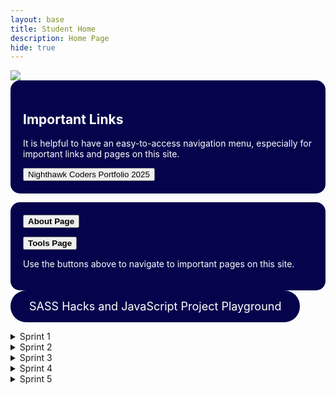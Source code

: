 ```yaml
---
layout: base
title: Student Home 
description: Home Page
hide: true
---
```



<img src="{{site.baseurl}}/images/apcompscihome.png">


<div style="background-color: #05034b; padding: 20px; border-radius: 15px;">
  <h2 style="color: white;">Important Links</h2>
  <p style="color: white;"> It is helpful to have an easy-to-access navigation menu, especially for important links and pages on this site. </p>
  <button onclick="window.location.href='https://nighthawkcoders.github.io/portfolio_2025/';">Nighthawk Coders Portfolio 2025</button>
</div>
<p> </p>

<div style="background-color: #05034b; padding: 20px; border-radius: 15px;">
  <a href="about/">
    <button class="block"><b>About Page</b></button>
  </a>
  <p> </p>
  <a href="tools/">
    <button class="block"><b>Tools Page</b></button>
  </a>
  <p> </p>
  <p style="color: white;"> Use the buttons above to navigate to important pages on this site. </p>

</div>

<style>
  /* Ensure the 'Games' button is a big rounded square with a blue background */
  .games-menu {
    display: inline-block;
    background-color: #05034b !important; /* Blue background */
    padding: 15px 30px;
    border-radius: 25px;
    color: white !important; /* Text color */
    font-size: 18px;
    text-align: center;
    cursor: pointer;
    text-decoration: none;
  }

  /* Dropdown menu container */
  .dropdown-menu {
    display: none;
    position: absolute;
    background-color: #05034b !important; /* Blue background */
    border-radius: 10px;
    box-shadow: 0px 4px 6px rgba(0, 0, 0, 0.1);
    padding: 10px;
    top: 100%;
    left: 0;
    z-index: 1000;
  }

  /* Dropdown menu links */
  .dropdown-menu a {
    display: block;
    color: white !important; /* Text color */
    padding: 10px;
    text-decoration: none;
    border-radius: 5px;
    font-size: 16px;
  }

  /* Dropdown menu link hover effect */
  .dropdown-menu a:hover {
    background-color: white !important; /* Hover background color */
    color: black !important; /* Hover text color */
  }

  /* Show dropdown menu when 'Games' button is clicked */
  .games-menu.active + .dropdown-menu {
    display: block;
  }
</style>

<!-- Add this HTML to your index.md file where you want the menu to appear -->
<div class="dropdown">
  <a href="#" class="games-menu">SASS Hacks and JavaScript Project Playground</a>
  <div class="dropdown-menu">
    <a href="https://blackstar3092.github.io/risha_guha_2025_1/javascript/project/calculator">Calculator</a>
    <a href="https://blackstar3092.github.io/risha_guha_2025_1/javascript/project/binary-calculator">Binary Calculator</a>    
    <a href="https://blackstar3092.github.io/risha_guha_2025_1/javascript/project/cookie-clicker">Cookie Clicker Game</a>
    <a href="https://blackstar3092.github.io/risha_guha_2025_1/javascript/project/snake">Snake Game</a>
    <a href="{{site.baseurl}}/javascript/project/npc-game">SPRINT 2: NPC Game</a>
  </div>
</div>

<script>
  // Toggle dropdown menu visibility
  document.querySelector('.games-menu').addEventListener('click', function(e) {
    e.preventDefault();
    this.classList.toggle('active');
  });
</script>

<p> </p>
<p> </p>

<details>
    <summary>Sprint 1</summary>
    <ul>
        <li><a href="{{site.baseurl}}/sprint/1/planning-and-emoji">Planning and Emoji Notebook</a></li>
        <li><a href="{{site.baseurl}}/sprint/1/frontend-hacks">Frontend Hacks</a></li>
        <li><a href="{{site.baseurl}}/sprint/1/sass-hacks">SASS Hacks</a></li>
        <li><a href="{{site.baseurl}}/sprint/1/brazil">Brazil Guide</a></li>
        <li><a href="{{site.baseurl}}/sprint/1/italy">Italy Guide</a></li>
    </ul>
</details>

<details>
    <summary>Sprint 2</summary>
    <ul>
        <li><a href="{{site.baseurl}}/sprint/2/hacks_3-1">3.1 Hacks</a></li>
        <li><a href="{{site.baseurl}}/sprint/2/hacks_3-2">3.2 Hacks</a></li>
        <li><a href="{{site.baseurl}}/sprint/2/hacks_3-3">3.3 Hacks</a></li>
        <li><a href="{{site.baseurl}}/sprint/2/hacks_3-4">3.4 Hacks</a></li>
        <li><a href="{{site.baseurl}}/sprint/2/hacks_3-5">3.5 Hacks</a></li>
        <li><a href="{{site.baseurl}}/sprint/2/hacks_3-8">3.8 Hacks</a></li>
        <li><a href="{{site.baseurl}}/sprint/2/hacks_3-10a">3.10a Hacks</a></li>
        <li><a href="{{site.baseurl}}/sprint/2/hacks_3-10b">3.10b Hacks</a></li>
        <li><a href="{{site.baseurl}}/sprint/2/blog">Sprint 2 Personal Learnings Blog</a></li>
        <li><a href="{{site.baseurl}}/sprint/2/team-blog">Sprint 2 Team Blog</a></li>
    </ul>
</details>

<details>
    <summary>Sprint 3</summary>
    <ul>
        <li><a href="{{site.baseurl}}/sprint/3/blog">Sprint 3 Personal Learnings Blog</a></li>
        <li><a href="{{site.baseurl}}/sprint/3/teamplan">Sprint 3 Team Plan</a></li>
        <li><a href="{{site.baseurl}}/sprint/3/natm">Sprint 3 NATM Presentation</a></li>
        <li><a href="{{site.baseurl}}/sprint/3/review">Tri 1-3 Review Ticket</a></li>
        <li><a href="{{site.baseurl}}/sprint/3/mc">2018 College Board MC</a></li>
    </ul>
</details>

<details>
    <summary>Sprint 4</summary>
    <ul>
        <li><a href="{{site.baseurl}}/sprint/4/tech-talk">Sprint 4 Tech Talk Notes</a></li>
        <li><a href="{{site.baseurl}}/sprint/4/flask-intro">Flask and Python Web Server Dev Intro</a></li>
        <li><a href="{{site.baseurl}}/sprint/4/tech-talk">Sprint 4 Tech Talk Notes</a></li>
        <li><a href="{{site.baseurl}}/sprint/4/flask-intro">Flask and Python Web Server Dev Intro</a></li>
        <li><a href="{{site.baseurl}}/sprint/4/cs-panel">GiCS Panel Notes</a></li>
    </ul>
</details>

<details>
    <summary>Sprint 5</summary>
    <ul>
        <li><a href="{{site.baseurl}}/sprint/5/tech-talk-3">Sprint 5 Tech Talk Notes</a></li>
        <li><a href="{{site.baseurl}}/sprint/5/sqlalchemy">SQLAlchemy Code</a></li>
        <li><a href="{{site.baseurl}}/sprint/5/sqlconnect">SQLConnect Code</a></li>
        <li><a href="{{site.baseurl}}/sprint/5/tech-talk-3">API Tech Talk 2 Notes</a></li>
        <li><a href="{{site.baseurl}}/sprint/5/CRUD_review">Sprint 5 CRUD Review</a></li>
        <li><a href="{{site.baseurl}}/sprint/5/bigidea4">Big Idea 4 Learnings</a></li>
        <li><a href="{{site.baseurl}}/sprint/5/final">Final Exam Blog</a></li>
        <li><a href="{{site.baseurl}}/sprint/5/finalmc">2020 MC Review</a><li>
    </ul>
</details>
    

<script src="https://utteranc.es/client.js"
        repo="blackstar3092/risha_guha_2025_1"
        issue-term="pathname"
        theme="preferred-color-scheme"
        crossorigin="anonymous"
        async>
</script>